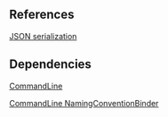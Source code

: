 ## References
[JSON serialization](https://learn.microsoft.com/en-us/dotnet/standard/serialization/system-text-json/how-to?pivots=dotnet-8-0)


## Dependencies
[CommandLine](https://www.nuget.org/packages/System.CommandLine)

[CommandLine NamingConventionBinder](https://www.nuget.org/packages/System.CommandLine.NamingConventionBinder)


